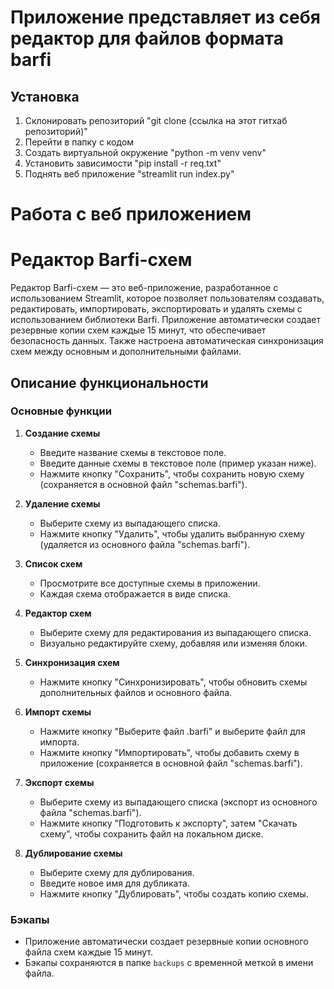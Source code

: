 # Приложение представляет из себя редактор для файлов формата barfi

## Установка

1. Склонировать репозиторий "git clone (ссылка на этот гитхаб репозиторий)"
2. Перейти в папку с кодом
3. Создать виртуальной окружение "python -m venv venv"
4. Установить зависимости "pip install -r req.txt"
5. Поднять веб приложение "streamlit run index.py"

# Работа с веб приложением

# Редактор Barfi-схем

Редактор Barfi-схем — это веб-приложение, разработанное с использованием Streamlit, которое позволяет пользователям создавать, редактировать, импортировать, экспортировать и удалять схемы с использованием библиотеки Barfi. Приложение автоматически создает резервные копии схем каждые 15 минут, что обеспечивает безопасность данных. Также настроена автоматическая синхронизация схем между основным и дополнительными файлами.

## Описание функциональности

### Основные функции

1. **Создание схемы**
   - Введите название схемы в текстовое поле.
   - Введите данные схемы в текстовое поле (пример указан ниже).
   - Нажмите кнопку "Сохранить", чтобы сохранить новую схему (сохраняется в основной файл "schemas.barfi").

2. **Удаление схемы**
   - Выберите схему из выпадающего списка.
   - Нажмите кнопку "Удалить", чтобы удалить выбранную схему (удаляется из основного файла "schemas.barfi").

3. **Список схем**
   - Просмотрите все доступные схемы в приложении.
   - Каждая схема отображается в виде списка.

4. **Редактор схем**
   - Выберите схему для редактирования из выпадающего списка.
   - Визуально редактируйте схему, добавляя или изменяя блоки.

5. **Синхронизация схем**
   - Нажмите кнопку "Синхронизировать", чтобы обновить схемы дополнительных файлов и основного файла.

6. **Импорт схемы**
   - Нажмите кнопку "Выберите файл .barfi" и выберите файл для импорта.
   - Нажмите кнопку "Импортировать", чтобы добавить схему в приложение (сохраняется в основной файл "schemas.barfi").

7. **Экспорт схемы**
   - Выберите схему из выпадающего списка (экспорт из основного файла "schemas.barfi").
   - Нажмите кнопку "Подготовить к экспорту", затем "Скачать схему", чтобы сохранить файл на локальном диске.

8. **Дублирование схемы**
   - Выберите схему для дублирования.
   - Введите новое имя для дубликата.
   - Нажмите кнопку "Дублировать", чтобы создать копию схемы.

### Бэкапы
- Приложение автоматически создает резервные копии основного файла схем каждые 15 минут.
- Бэкапы сохраняются в папке `backups` с временной меткой в имени файла.

